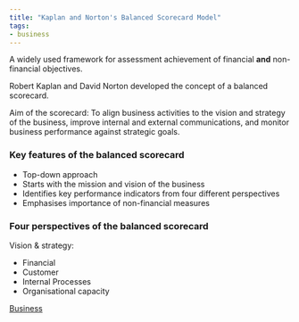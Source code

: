 ```yaml
---
title: "Kaplan and Norton's Balanced Scorecard Model"
tags:
- business
---
```


A widely used framework for assessment achievement of financial **and** non-financial objectives.


Robert Kaplan and David Norton developed the concept of a balanced scorecard.

Aim of the scorecard: To align business activities to the vision and strategy of the business, improve internal and external communications, and monitor business performance against strategic goals.


### Key features of the balanced scorecard

- Top-down approach
- Starts with the mission and vision of the business
- Identifies key performance indicators from four different perspectives
- Emphasises importance of non-financial measures

### Four perspectives of the balanced scorecard

Vision & strategy:
- Financial
- Customer
- Internal Processes
- Organisational capacity



[Business](/Business)